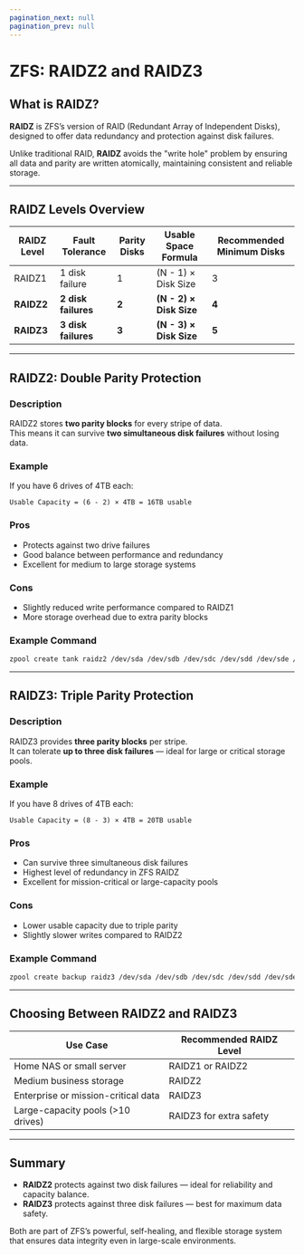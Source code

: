 ```yaml
---
pagination_next: null
pagination_prev: null
---
```



# ZFS: RAIDZ2 and RAIDZ3 

## What is RAIDZ?
**RAIDZ** is ZFS’s version of RAID (Redundant Array of Independent Disks), designed to offer data redundancy and protection against disk failures.

Unlike traditional RAID, **RAIDZ** avoids the "write hole" problem by ensuring all data and parity are written atomically, maintaining consistent and reliable storage.

---

## RAIDZ Levels Overview

| RAIDZ Level | Fault Tolerance | Parity Disks | Usable Space Formula | Recommended Minimum Disks |
|--------------|----------------|---------------|------------------------|-----------------------------|
| RAIDZ1 | 1 disk failure | 1 | (N - 1) × Disk Size | 3 |
| **RAIDZ2** | **2 disk failures** | **2** | **(N - 2) × Disk Size** | **4** |
| **RAIDZ3** | **3 disk failures** | **3** | **(N - 3) × Disk Size** | **5** |

---

## RAIDZ2: Double Parity Protection

### Description
RAIDZ2 stores **two parity blocks** for every stripe of data.  
This means it can survive **two simultaneous disk failures** without losing data.

### Example
If you have 6 drives of 4TB each:

```
Usable Capacity = (6 - 2) × 4TB = 16TB usable
```

### Pros
- Protects against two drive failures  
- Good balance between performance and redundancy  
- Excellent for medium to large storage systems  

### Cons
- Slightly reduced write performance compared to RAIDZ1  
- More storage overhead due to extra parity blocks  

### Example Command
```bash
zpool create tank raidz2 /dev/sda /dev/sdb /dev/sdc /dev/sdd /dev/sde /dev/sdf
```

---

## RAIDZ3: Triple Parity Protection

### Description
RAIDZ3 provides **three parity blocks** per stripe.  
It can tolerate **up to three disk failures** — ideal for large or critical storage pools.

### Example
If you have 8 drives of 4TB each:

```
Usable Capacity = (8 - 3) × 4TB = 20TB usable
```

### Pros
- Can survive three simultaneous disk failures  
- Highest level of redundancy in ZFS RAIDZ  
- Excellent for mission-critical or large-capacity pools  

### Cons
- Lower usable capacity due to triple parity  
- Slightly slower writes compared to RAIDZ2  

### Example Command
```bash
zpool create backup raidz3 /dev/sda /dev/sdb /dev/sdc /dev/sdd /dev/sde /dev/sdf /dev/sdg /dev/sdh
```

---

## Choosing Between RAIDZ2 and RAIDZ3

| Use Case | Recommended RAIDZ Level |
|-----------|------------------------|
| Home NAS or small server | RAIDZ1 or RAIDZ2 |
| Medium business storage | RAIDZ2 |
| Enterprise or mission-critical data | RAIDZ3 |
| Large-capacity pools (>10 drives) | RAIDZ3 for extra safety |

---

## Summary
- **RAIDZ2** protects against two disk failures — ideal for reliability and capacity balance.  
- **RAIDZ3** protects against three disk failures — best for maximum data safety.  

Both are part of ZFS’s powerful, self-healing, and flexible storage system that ensures data integrity even in large-scale environments.
